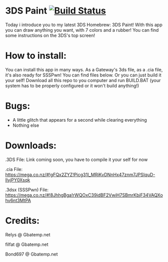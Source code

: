 3DS Paint [![Build Status](https://travis-ci.org/norips/3DS_Paint.svg?branch=master)](https://travis-ci.org/norips/3DS_Paint)
==========

Today i introduce you to my latest 3DS Homebrew: 3DS Paint! With this app you can draw anything you want, with 7 colors and a rubber! You can find some instructions on the 3DS's top screen!


How to install:
===============

You can install this app in many ways. As a Gateway's 3ds file, as a .cia file, it's also ready for SSSPwn! You can find files below.
Or you can just build it your self! Download all this repo to you computer and run BUILD.BAT (your system has to be properly 
configured or it won't build anything!)


Bugs:
===============

- A little glitch that appears for a second while clearing everything
- Nothing else


Downloads:
===============

.3DS File: Link coming soon, you have to compile it your self for now

.cia File: https://mega.co.nz/#!gFQx2ZYZ!Picg31I_MRiKvDNnHx47znm7JPSIquD-IlyjPY0Xsqk

.3dsx (SSSPwn) File: https://mega.co.nz/#!8JhhgBga!rWQOxC39idBF2VwiH7SBmrKbjF34VAQXohv6nt3MtPA


Credits:
=========

Relys @ Gbatemp.net

filfat @ Gbatemp.net

Bond697 @ Gbatemp.net
